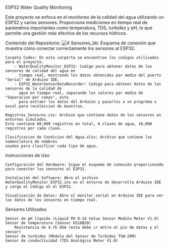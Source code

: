 ESP32 Water Quality Monitoring

Este proyecto se enfoca en el monitoreo de la calidad del agua utilizando un ESP32 y varios sensores. Proporciona mediciones en tiempo real de parámetros importantes como temperatura, TDS, turbidez y pH, lo que permite una gestión más efectiva de los recursos hídricos.

Contenido del Repositorio:
    ![4 Sensores_bb](https://github.com/UzielCruzG/ESP32-Water-Quality-Monitoring/assets/83683151/c6e76795-68d9-43ff-930c-0313dc8167ec): 
    Esquema de conexión que muestra cómo conectar correctamente los sensores al ESP32.

	Carpeta Codes: En esta carperta se encuentran los codigos utilizados para el proyecto.
 		- WaterQualityMonitor_ESP32: Codigo para obtener datos de los sensores de calidad del agua en 
   		  tiempo real, mostrando los datos obtenidos por medio del puerto "Serial" de Arduino IDE.
	   	- ESP32_WaterSensorDataRecorder: Codigo para obtener datos de los sensores de la calidad de
	 	  agua en tiempo real, separando los valores por medio de "Separacion por comas", esto 
		  para extraer los datos del Arduino y pasarlos a un programa o excel para recoleccion de muestras.
 
    Registros_Sensores.csv: Archivo que contiene datos de los sensores en entornos simulados.
    Este contiene 60,000 registros en total, 6 clases de agua, 10,000 registros por cada clase.

 	Clasificacion de Condicion del Agua.xlsx: Archivo que cotiene las nomenclatura de nombres 
  	usados para clasificar cada tipo de agua.

Instrucciones de Uso

    Configuración del Hardware: Sigue el esquema de conexión proporcionado para conectar los sensores al ESP32.

    Instalación del Software: Abre el archivo WaterQualityMonitor_ESP32.ino en el entorno de desarrollo Arduino IDE 
	y carga el código en el ESP32.

    Visualización de Datos: Abre el monitor serial en Arduino IDE para ver los datos de los sensores en tiempo real.

Sensores Utilizados

    Sensor de pH líquido (Liquid PH 0-14 Value Sensor Module Meter V1.0)
    Sensor de temperatura (Sensor DS18B20)
        Resistencia de 4.7k Ohm (esta debe ir entre el pin de datos y el sensor)
    Sensor de turbidez (Módulo del Sensor de Turbidez TSW-20M)
    Sensor de conductividad (TDS Analógico Meter V1.0)
